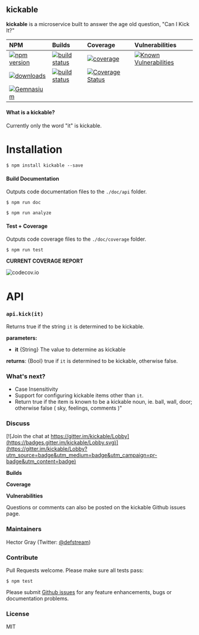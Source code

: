 ## kickable

**kickable** is a microservice built to answer the age old question, "Can I Kick It?"

| NPM   | Builds | Coverage | Vulnerabilities |
| :------------- | :------------- | :------------- | :------------- |
| <a href="http://npmjs.com/package/kickable"><img src="https://img.shields.io/npm/v/kickable.svg" alt="npm version"></a>  | <a href="https://travis-ci.org/defstream/kickable"><img src="https://img.shields.io/travis/defstream/kickable.svg" alt="build status"></a> | <a href="https://codecov.io/github/defstream/kickable"><img src="https://img.shields.io/codecov/c/github/defstream/kickable.svg" alt="coverage"></a> | <a href="https://snyk.io/test/github/defstream/kickable"><img src="https://snyk.io/test/github/defstream/kickable/badge.svg" alt="Known Vulnerabilities" data-canonical-src="https://snyk.io/test/github/defstream/kickable"></a> |
|  <a href="http://npm-stat.com/charts.html?package=kickable"><img src="https://img.shields.io/npm/dm/kickable.svg" alt="downloads"></a> | <a href="https://circleci.com/gh/defstream/kickable"><img src="https://img.shields.io/circleci/project/defstream/kickable.svg" alt="build status"></a>  | <a href='https://coveralls.io/github/defstream/kickable?branch=master'><img src='https://coveralls.io/repos/github/defstream/kickable/badge.svg?branch=master' alt='Coverage Status' /></a>
|<a href="https://gemnasium.com/defstream/kickable"><img src="https://img.shields.io/gemnasium/defstream/kickable.svg" alt="Gemnasium"></a> | | | |

#### What is a kickable?
Currently only the word "it" is kickable. 

# Installation

```shell
$ npm install kickable --save
```

#### Build Documentation
Outputs code documentation files to the `./doc/api` folder.

```shell
$ npm run doc
```

```shell
$ npm run analyze
```

#### Test + Coverage
Outputs code coverage files to the `./doc/coverage` folder.

```shell
$ npm run test
```

**CURRENT COVERAGE REPORT**

![codecov.io](https://codecov.io/github/defstream/kickable/branch.svg?branch=master)

# API

### `api.kick(it)`

Returns true if the string `it` is determined to be kickable. 

**parameters:**
- **it**            {String}    The value to determine as kickable

**returns**: {Bool} true if `it` is determined to be kickable, otherwise false.

### What's next?
- Case Insensitivity
- Support for configuring kickable items other than `it`.
- Return true if the item is known to be a kickable noun, ie. ball, wall, door; otherwise false ( sky, feelings, comments )"

### Discuss
[![Join the chat at https://gitter.im/kickable/Lobby](https://badges.gitter.im/kickable/Lobby.svg)](https://gitter.im/kickable/Lobby?utm_source=badge&utm_medium=badge&utm_campaign=pr-badge&utm_content=badge)


  

  

  

**Builds**

  

  

**Coverage**

  

  


**Vulnerabilities**

  


Questions or comments can also be posted on the kickable Github issues page.

### Maintainers
Hector Gray (Twitter: <a href="https://twitter.com/defstream">@defstream</a>)

### Contribute
Pull Requests welcome. Please make sure all tests pass:

```shell
$ npm test
```

Please submit <a href="https://github.com/defstream/kickable/issues">Github issues</a> for any feature enhancements, bugs or documentation problems.

### License
MIT